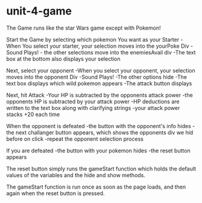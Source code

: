 # unit-4-game

The Game runs like the star Wars game except with Pokemon!

Start the Game by selecting which pokemon You want as your Starter
    -When You select your starter, your selection moves into the yourPoke Div
    -Sound Plays!
    - the other selections move into the enemiesAvail div
    -The text box at the bottom also displays your selection
   

Next, select your opponent
    -When you select your opponent, your selection moves into the opponent Div
    -Sound Plays!
    -The other options hide
    -The text box displays which wild pokemon appears
    -The attack button displays

Next, hit Attack
    -Your HP is subtracted by the opponents attack power
    -the opponents HP is subtracted by your attack power
    -HP deductions are written to the text box along with clarifying strings
    -your attack power stacks +20 each time
    

When the opponent is defeated
    -the button with the opponent's info hides
    -the next challanger button appears, which shows the opponents div we hid before on click
    -repeat the opponent selection process

If you are defeated
    -the button with your pokemon hides
    -the reset button appears

The reset button simply runs the gameStart function which holds the default values of the variables and the hide and show methods. 

The gameStart function is run once as soon as the page loads, and then again when the reset button is pressed.
